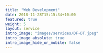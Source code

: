 ```yaml
---
title: "Web Development"
date: 2018-11-28T15:15:34+10:00
featured: true
weight: 5
layout: service
intro_image: "images/services/DF-DT.jpeg"
intro_image_absolute: true
intro_image_hide_on_mobile: false
---
```


